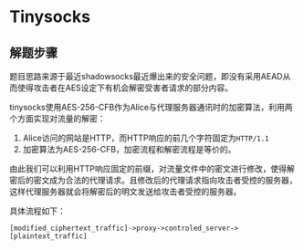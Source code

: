 # Tinysocks

## 解题步骤

题目思路来源于最近shadowsocks最近爆出来的安全问题，即没有采用AEAD从而使得攻击者在AES设定下有机会解密受害者请求的部分内容。

tinysocks使用AES-256-CFB作为Alice与代理服务器通讯时的加密算法，利用两个方面实现对流量的解密：

1. Alice访问的网站是HTTP，而HTTP响应的前几个字符固定为`HTTP/1.1`
2. 加密算法为AES-256-CFB，加密流程和解密流程是等价的。

由此我们可以利用HTTP响应固定的前缀，对流量文件中的密文进行修改，使得解密后的密文成为合法的代理请求。且修改后的代理请求指向攻击者受控的服务器，这样代理服务器就会将解密后的明文发送给攻击者受控的服务器。

具体流程如下：

`[modified_ciphertext_traffic]->proxy->controled_server->[plaintext_traffic]`

